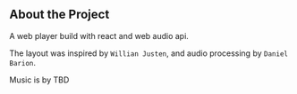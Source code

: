 ## About the Project
A web player build with react and web audio api.

The layout was inspired by `Willian Justen`, and audio processing by `Daniel Barion`.

Music is by TBD

